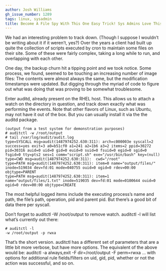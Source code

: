 ```yaml
---
author: Josh Williams
gh_issue_number: 1289
tags: linux, sysadmin
title: Become A File Spy With This One Easy Trick! Sys Admins Love This!
---
```


We had an interesting problem to track down. (Though I suppose I wouldn’t be writing about it if it weren’t, yes?) Over the years a client had built up quite the collection of scripts executed by cron to maintain some files on their site. Some of these were fairly complex, taking a long while to run, and overlapping with each other.

One day, the backup churn hit a tipping point and we took notice. Some process, we found, seemed to be touching an increasing number of image files: The contents were almost always the same, but the modification timestamps were updated. But digging through the myriad of code to figure out what was doing that was proving to be somewhat troublesome.

Enter auditd, already present on the RHEL host. This allows us to attach a watch on the directory in question, and track down exactly what was performing the events. Note that other flavors of Linux, such as Ubuntu, may not have it out of the box. But you can usually install it via the the auditd package.

```shell
(output from a test system for demonstration purposes)
# auditctl -w /root/output
# tail /var/log/audit/audit.log
type=SYSCALL msg=audit(1487974252.630:311): arch=c000003e syscall=2 success=yes exit=3 a0=b51cf0 a1=241 a2=1b6 a3=2 items=2 ppid=30272 pid=30316 auid=0 uid=0 gid=0 euid=0 suid=0 fsuid=0 egid=0 sgid=0 fsgid=0 tty=pts2 ses=1 comm="script.sh" exe="/usr/bin/bash" key=(null)
type=CWD msg=audit(1487974252.630:311):  cwd="/root"
type=PATH msg=audit(1487974252.630:311): item=0 name="output/files/" inode=519034 dev=fd:01 mode=040755 ouid=0 ogid=0 rdev=00:00 objtype=PARENT
type=PATH msg=audit(1487974252.630:311): item=1 name="output/files/1.txt" inode=519035 dev=fd:01 mode=0100644 ouid=0 ogid=0 rdev=00:00 objtype=CREATE
```

The most helpful logged items include the executing process’s name and path, the file’s path, operation, pid and parent pid. But there’s a good bit of data there per syscall.

Don’t forget to auditctl -W /root/output to remove watch. auditctl -l will list what’s currently out there:

```shell
# auditctl -l
-w /root/output -p rwxa
```

That’s the short version. auditctl has a different set of parameters that are a little bit more verbose, but have more options. The equivalent of the above would be: auditctl -a always,exit -F dir=/root/output -F perm=rwxa ... with options for additional rule fields/filters on uid, gid, pid, whether or not the action was successful, and so on.
